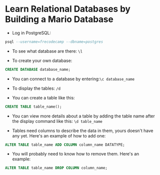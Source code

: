 # Learn Relational Databases by Building a Mario Database

- Log in PostgreSQL:
```sql
psql --username=frecodecamp --dbname=postgres
```
- To see what database are there: `\l`

- To create your own database:
```sql
CREATE DATABASE database_name;
```

- You can connect to a database by entering:`\c database_name`

- To display the tables: `/d`
- You can create a table like this:
```sql 
CREATE TABLE table_name(); 
```

- You can view more details about a table by adding the table name after the display command like this: `\d table_name`

- Tables need columns to describe the data in them, yours doesn't have any yet. Here's an example of how to add one:
```sql
ALTER TABLE table_name ADD COLUMN column_name DATATYPE;
```

- You will probably need to know how to remove them. Here's an example:
```sql
ALTER TABLE table_name DROP COLUMN column_name;
```